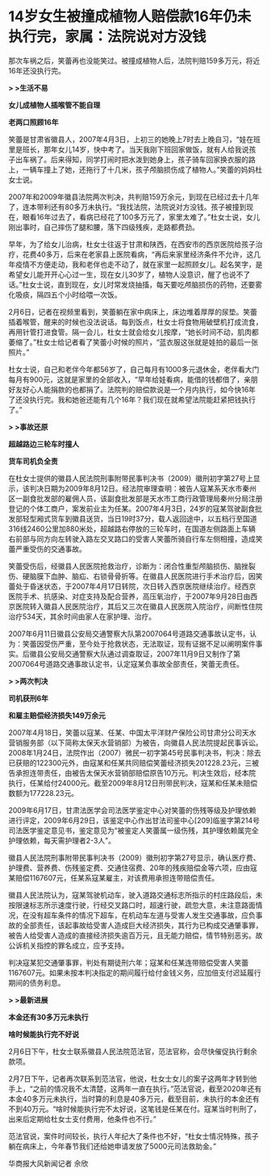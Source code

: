 # 14岁女生被撞成植物人赔偿款16年仍未执行完，家属：法院说对方没钱

那次车祸之后，笑蕾再也没能笑过。被撞成植物人后，法院判赔159多万元，将近16年还没执行完。

**> >生活不易**

**女儿成植物人插喉管不能自理**

**老两口照顾16年**

笑蕾是甘肃省徽县人，2007年4月3日，上初三的她晚上7时去上晚自习，“娃在班里是班长，那年女儿14岁，快中考了。当天我刚下班回家做饭，就有人给我说孩子出车祸了。后来得知，同学打闹时把水泼到她身上，孩子骑车回家换衣服的路上，一辆车撞上了她，还拖行了十几米，孩子颅脑损伤成了植物人。”笑蕾的妈妈杜女士说。

2007年和2009年徽县法院两次判决，共判赔159万余元，到现在已经过去十几年了，连本带利还有80多万未执行。“我找法院，法院说对方没钱。孩子被撞到现在，眼看16年过去了，看病已经花了100多万元了，家里太难了。”杜女士说，女儿刚出事时，自己摔伤了腿和腰，落下四级残疾，走路都费劲。

早年，为了给女儿治病，杜女士往返于甘肃和陕西，在西安市的西京医院给孩子治疗，花费40多万，后来在老家县上医院看病，“再后来家里经济条件不允许，这几年疫情不方便走动，我和老伴也走不动了，就在家里一起照顾女儿。起名笑字，是希望女儿能开开心心过一生，现在女儿30岁了，植物人没意识，醒了也说不了话。”杜女士说，直到现在，女儿时常发烧抽搐，每天要吃颅脑损伤的药物，还要雾化吸痰，隔四五个小时给喂一次饭。

2月6日，记者在视频里看到，笑蕾躺在家中病床上，床边堆着厚厚的尿垫。笑蕾插着喉管，醒来的时候也没法说话。每到饭点，杜女士将食物用破壁机打成流食，再用针管打进食管。隔一会儿，杜女士就会给女儿按摩，“她长时间不动，肌肉都萎缩了。”杜女士给记者看了笑蕾小时候的照片，“蓝衣服这张就是娃拍的最后一张照片。”

杜女士说，自己和老伴今年都56岁了，自己每月有1000多元退休金，老伴看大门每月有900元，这就是家里的全部收入，“早年给娃看病，能借的钱都借了，亲朋好友好心人能捐款的也都捐了。法院判的赔偿款说是一个月内执行，如今快16年了还没执行完。我和她爸还能有几个16年？我们现在就希望法院能赶紧把钱执行了。”

**> >事故还原**

**超越路边三轮车时撞人**

**货车司机负全责**

在杜女士提供的徽县人民法院刑事附带民事判决书（2009）徽刑初字第27号上显示，该判决日期为2009年8月12日。经法院审理查明：被告人寇某系天水市秦州区一副食批发部的雇佣人员，该副食批发部是天水市工商行政管理局秦州分局注册登记的个体工商户，案发前业主为任某。2007年4月3日，24岁的寇某驾驶副食批发部轻型厢式货车到徽县送货，当日19时37分，载人返回途中，以五档行至国道316线2460公里加880米处，超越路右停放的三轮车时，在国道左侧路面上车辆右前部与同方向左转驶入路左交叉路口的受害人笑蕾所骑自行车左侧相撞，造成笑蕾严重受伤的交通事故。

笑蕾受伤后，经徽县人民医院抢救治疗，诊断为：闭合性重型颅脑损伤、脑挫裂伤、硬脑膜下血肿、脑疝、右锁骨骨折等。在徽县人民医院进行手术治疗后，因笑蕾处于昏迷状态，于2007年4月17日转院，次日转入西京医院继续治疗。经西京医院手术、抗感染、对症支持及配合营养，高压氧治疗，于2007年9月28日由西京医院转入徽县人民医院治疗，其后又三次在徽县人民医院入院治疗，间断性住院治疗534天，其余时间由家人在家护理、治疗。

2007年6月11日徽县公安局交通警察大队第2007064号道路交通事故认定书，认为：笑蕾因受伤严重，至今处于抢救状态，无法取证，现有证据不足以阐明案件事实。后徽县公安局交通警察大队通过调查取证，2007年11月9日又制作了第2007064号道路交通事故认定书，认定寇某负事故全部责任，笑蕾无责任。

**> >两次判决**

**司机获刑6年**

**和雇主赔偿经济损失149万余元**

2007年4月18日，笑蕾以寇某、任某、中国太平洋财产保险公司甘肃分公司天水营销服务部（以下简称太保天水营销部）为被告，向徽县人民法院提起民事诉讼。2008年1月24日，法院作出（2007）微民一初字第45号民事判决书，判决：除去已获赔的122300元外，由寇某和任某共同赔偿笑蕾经济损失201228.23元，三被告承担连带责任，由被告太保天水营销部赔偿原告10万元。判决生效后，经本院执行，任某给付24000元。截至2009年8月12日刑带民判决，寇某和任某未赔偿数额为177228.23元。

2009年6月17日，甘肃法医学会司法医学鉴定中心对笑蕾的伤残等级及护理依赖进行评定，2009年6月29日，该鉴定中心作出甘法司鉴中心[209]临鉴字第214号司法医学鉴定意见书，鉴定意见为“被鉴定人笑蕾属一级伤残，其护理依赖属完全护理依赖，每天需护理者2-3人”。

徽县人民法院刑事附带民事判决书（2009）徽刑初字第27号显示，确认医疗费、护理费、营养费、伤残鉴定费、交通住宿费、20年的残疾赔偿金等六项，应由寇某赔偿1167607元，任某系寇某雇主，对该费用承担连带赔偿责任。

徽县人民法院认为，寇某驾驶机动车，驶入道路交通标志所指示的村庄路段后，未按限速标志所示速度行驶，行经交叉路口时，超速行驶，疏忽大意，未注意路面情况，在没有超车条件的情况下超车，在机动车左道与受害人发生交通事故，应负事故的全部责任，该起事故给受害人造成巨大经济损失，其行为已构成交通肇事罪，被告人给受害人造成的直接经济损失逾百万元，且无能力赔偿，情节特别恶劣。故公诉机关指控的罪名成立，应予支持。

判决寇某犯交通肇事罪，判处有期徒刑六年；寇某和任某连带赔偿受害人笑蕾1167607元。如果未按本判决指定的期间履行给付金钱义务，应加倍支付迟延履行期间的债务利息。

**> >最新进展**

**本金还有30多万元未执行**

**啥时候能执行完不好说**

2月6日下午，杜女士联系徽县人民法院范法官，范法官称，会尽快催促执行剩余款项。

2月7日下午，记者再次联系到范法官，他说，杜女士女儿的案子这两年才转到他手上，“之前的情况我不太清楚，这两年一直在执行。”范法官说，截至2020年还有本金40多万元未执行，当时算的利息是40多万元，截至目前，未执行的本金还有不到40万元。“啥时候能执行完不太好说，这笔钱是任某在付。寇某当时判刑了，出来后定期给杜女士支付费用，他条件也不行。”

范法官说，案件时间较长，执行人年纪大了条件也不好，“杜女士情况特殊，孩子躺在病床上，今年春节我们还给她申请发放了5000元司法救助金。”

华商报大风新闻记者 佘欣

